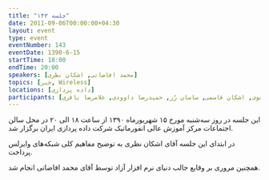 ```yaml
---
title: "جلسه ۱۴۳"
date: 2011-09-06T00:00:00+04:30
layout: event
type: event
eventNumber: 143
eventDate: 1390-6-15
startTime: 18:00
endTime: 20:00
speakers: [محمد افاضاتی, اشکان نظری]
topics: [خبر, Wireless]
locations: [داده پردازی]
participants: [سیاوش صفی, بهنام بهجت مرندی, امیل صدق, اشکان نظری, علیرضا مشایخی, وحید فردی, محمد درویش, محمدرضا کمالی فرد, اعظم فخری, اعظم کیماسی, الناز سلیمی, مهدی صدقی, شاهین وارسته, محمد افاضاتی, هدایت وطن‌خواه, امیر قاسمی نصر, محمدرضا جعفریانی, حسن بحرینی, علی علیزاده, مهدی فتاحی, همید عظیمی, مصطفی روشناوند, رامین گماری, بهنام توکلی کرمانی, مصطفی میرموسوی, اشکان قاسمی, ساسان رُز, حمیدرضا داوودی, غلامرضا باقری]
---
```

این جلسه در روز سه‌شنبه مورخ ۱۵ شهریورماه ۱۳۹۰ از ساعت ۱۸ الی ۲۰ در محل سالن اجتماعات مرکز آموزش عالی انفورماتیک شرکت داده پردازی ایران برگزار شد.

در ابتدای این جلسه آقای اشکان نظری به توضیح مفاهیم کلی شبکه‌های وایرلس پرداخت.

همچنین مروری بر وقایع جالب دنیای نرم افزار آزاد توسط آقای محمد افاضاتی انجام شد.